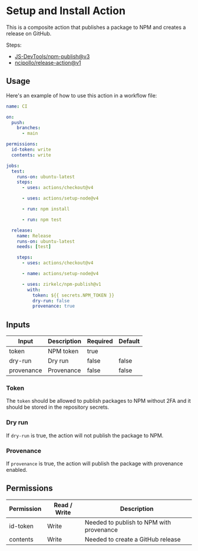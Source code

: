 # Setup and Install Action

This is a composite action that publishes a package to NPM and creates a release on GitHub.

Steps:
- [JS-DevTools/npm-publish@v3](https://github.com/JS-DevTools/npm-publish)
- [ncipollo/release-action@v1](https://github.com/ncipollo/release-action)


## Usage

Here's an example of how to use this action in a workflow file:

```yaml
name: CI

on:
  push:
    branches:
      - main

permissions:
  id-token: write
  contents: write

jobs:
  test:
    runs-on: ubuntu-latest
    steps:
      - uses: actions/checkout@v4

      - uses: actions/setup-node@v4

      - run: npm install

      - run: npm test

  release:
    name: Release
    runs-on: ubuntu-latest
    needs: [test]

    steps:
      - uses: actions/checkout@v4

      - name: actions/setup-node@v4

      - uses: zirkelc/npm-publish@v1
        with:
          token: ${{ secrets.NPM_TOKEN }}
          dry-run: false
          provenance: true
```

## Inputs

| Input         | Description                   | Required | Default |
|---------------|-------------------------------|----------|---------|
| token         | NPM token                     | true     |         |
| dry-run       | Dry run                       | false    | false   |
| provenance    | Provenance                    | false    | false   |

### Token

The `token` should be allowed to publish packages to NPM without 2FA and it should be stored in the repository secrets.

### Dry run

If `dry-run` is true, the action will not publish the package to NPM.

### Provenance

If `provenance` is true, the action will publish the package with provenance enabled.

## Permissions

| Permission | Read / Write | Description |
|------------|--------------|-------------|
| id-token   | Write        | Needed to publish to NPM with provenance |
| contents   | Write        | Needed to create a GitHub release |


